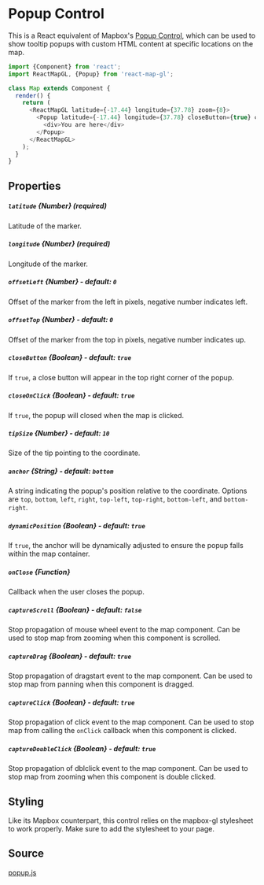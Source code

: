 # Popup Control

This is a React equivalent of Mapbox's [Popup Control](https://www.mapbox.com/mapbox-gl-js/api/#popup), which can be used to
show tooltip popups with custom HTML content at specific locations on the map.

```js
import {Component} from 'react';
import ReactMapGL, {Popup} from 'react-map-gl';

class Map extends Component {
  render() {
    return (
      <ReactMapGL latitude={-17.44} longitude={37.78} zoom={8}>
        <Popup latitude={-17.44} longitude={37.78} closeButton={true} closeOnClick={false} anchor="top">
          <div>You are here</div>
        </Popup>
      </ReactMapGL>
    );
  }
}
```

## Properties

##### `latitude` {Number} (required)
Latitude of the marker.

##### `longitude` {Number} (required)
Longitude of the marker.

##### `offsetLeft` {Number} - default: `0`
Offset of the marker from the left in pixels, negative number indicates left.

##### `offsetTop` {Number} - default: `0`
Offset of the marker from the top in pixels, negative number indicates up.

##### `closeButton` {Boolean} - default: `true`
If `true`, a close button will appear in the top right corner of the popup.

##### `closeOnClick` {Boolean} - default: `true`
If `true`, the popup will closed when the map is clicked.

##### `tipSize` {Number} - default: `10`
Size of the tip pointing to the coordinate.

##### `anchor` {String} - default: `bottom`
A string indicating the popup's position relative to the coordinate.
Options are `top`, `bottom`, `left`, `right`, `top-left`, `top-right`, `bottom-left`, and `bottom-right`.

##### `dynamicPosition` {Boolean} - default: `true`
If `true`, the anchor will be dynamically adjusted to ensure the popup falls within the map container.

##### `onClose` {Function}
Callback when the user closes the popup.

##### `captureScroll` {Boolean} - default: `false`
Stop propagation of mouse wheel event to the map component. Can be used to stop map from zooming when this component is scrolled.

##### `captureDrag` {Boolean} - default: `true`
Stop propagation of dragstart event to the map component. Can be used to stop map from panning when this component is dragged.

##### `captureClick` {Boolean} - default: `true`
Stop propagation of click event to the map component. Can be used to stop map from calling the `onClick` callback when this component is clicked.

##### `captureDoubleClick` {Boolean} - default: `true`
Stop propagation of dblclick event to the map component. Can be used to stop map from zooming when this component is double clicked.


## Styling

Like its Mapbox counterpart, this control relies on the mapbox-gl stylesheet to work properly. Make sure to add the stylesheet to your page.

## Source
[popup.js](https://github.com/uber/react-map-gl/tree/3.2-release/src/components/popup.js)

